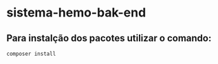 # sistema-hemo-bak-end

## Para instalção dos pacotes utilizar o comando:

```bash
composer install
```
